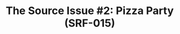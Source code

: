 ---
inv_num: 2013-138
add_credit:
url: 2013-138-the-source-pizza-party
title: 'The Source Issue #2: Pizza Party (SRF-015)'
year: '2013'
display_year: '2013'
medium: Zine
dims: 11 x 8.5
pitch: Source code for “Pizza Party” software (a collaboration with Michael Frumin)
  printed on archival inks and paper, footnoted with artist txt, writing, poetry,
  whatevz, etc, etc, .........
ps:
live_url:
youtube:
related_code: https://github.com/coryarcangel/Pizza-Party-0.1.b
subheading:
download: the-source-pizza-party-2013-138-digital-master-ih.pdf
commission: Creative Capital
layout: things-i-made
---